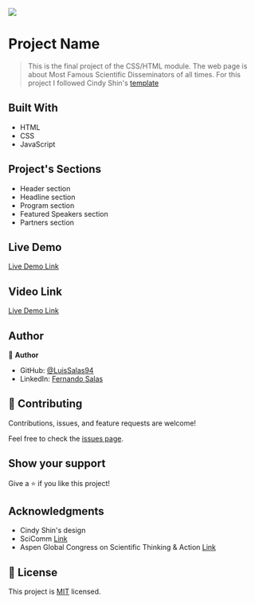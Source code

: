 ![](https://img.shields.io/badge/Microverse-blueviolet)

# Project Name

> This is the final project of the CSS/HTML module. The web page is about Most Famous Scientific Disseminators of all times.
> For this project I followed Cindy Shin's [template](https://www.behance.net/gallery/29845175/CC-Global-Summit-2015)


## Built With

- HTML
- CSS
- JavaScript

## Project's Sections
- Header section
- Headline section
- Program section
- Featured Speakers section
- Partners section

## Live Demo 

[Live Demo Link](https://livedemo.com)

## Video Link 

[Live Demo Link](https://livedemo.com)


## Author

👤 **Author**

- GitHub: [@LuisSalas94](https://github.com/LuisSalas94)
- LinkedIn: [Fernando Salas](https://www.linkedin.com/in/luisfernandosalasgave/)


## 🤝 Contributing

Contributions, issues, and feature requests are welcome!

Feel free to check the [issues page](../../issues/).

## Show your support

Give a ⭐️ if you like this project!

## Acknowledgments

- Cindy Shin's design
- SciComm [Link](https://www.scicommcon.org/)
- Aspen Global Congress on Scientific Thinking & Action [Link](https://www.aspeninstitute.org/programs/science-society/global-science-congress/)

## 📝 License

This project is [MIT](./MIT.md) licensed.
